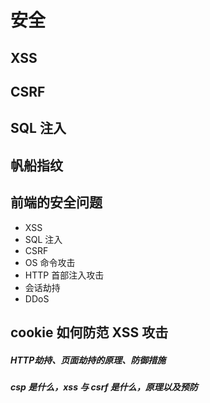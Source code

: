 # 安全

## XSS

## CSRF

## SQL 注入

## 帆船指纹

## 前端的安全问题

* XSS
* SQL 注入
* CSRF
* OS 命令攻击
* HTTP 首部注入攻击
* 会话劫持
* DDoS

## cookie 如何防范 XSS 攻击

##### HTTP劫持、页面劫持的原理、防御措施



##### csp 是什么，xss 与 csrf 是什么，原理以及预防



